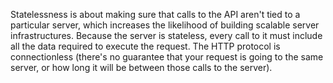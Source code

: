 Statelessness is about making sure that calls to the API aren't tied to a particular server, which increases the likelihood of building scalable server infrastructures. Because the server is stateless, every call to it must include all the data required to execute the request. The HTTP protocol is connectionless (there's no guarantee that your request is going to the same server, or how long it will be between those calls to the server).
